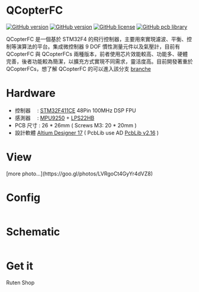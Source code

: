 QCopterFC
========
[![GitHub version](https://img.shields.io/badge/QFC%20version-v2.2-brightgreen.svg)](https://github.com/KitSprout/QCopterFlightControl/tree/b4c5a7a2395dcd7b22ef3b991fd287610df9cdff)
[![GitHub version](https://img.shields.io/badge/QFCs%20version-v1.0-brightgreen.svg)](https://github.com/KitSprout/QCopterFlightControl)
[![GitHub license](https://img.shields.io/badge/license-%20MIT%20%2F%20CC%20BY--SA%204.0-blue.svg)](https://github.com/KitSprout/QCopterFlightControl/blob/master/LICENSE)
[![GitHub pcb library](https://img.shields.io/badge/pcb%20library-%20v2.16-yellow.svg)](https://github.com/KitSprout/AltiumDesigner_PcbLibrary/releases/tag/v2.16)


QCopterFC 是一個基於 STM32F4 的飛行控制器，主要用來實現濾波、平衡、控制等演算法的平台。集成微控制器 9 DOF 慣性測量元件以及氣壓計，目前有 QCopterFC 與 QCopterFCs 兩種版本，前者使用芯片效能較高、功能多、硬體完善，後者功能較為簡潔，以擴充方式實現不同需求，靈活度高。目前開發著重於 QCopterFCs，想了解 QCopterFC 的可以進入該分支 [branche](https://github.com/KitSprout/QCopterFlightControl/tree/QCopterFC)

Hardware
========
* 控制器　 : [STM32F411CE](http://www.st.com/en/microcontrollers/stm32f411ce.html) 48Pin 100MHz DSP FPU
* 感測器　 : [MPU9250](https://www.invensense.com/products/motion-tracking/9-axis/mpu-9250/) + [LPS22HB](http://www.st.com/en/mems-and-sensors/lps22hb.html)
* PCB 尺寸 : 26 * 26mm ( Screws M3: 20 * 20mm )
* 設計軟體 [Altium Designer 17](http://www.altium.com/en/products/altium-designer) ( PcbLib use AD [PcbLib v2.16](https://github.com/KitSprout/AltiumDesigner_PcbLibrary/releases/tag/v2.16) )

View
========
<img src="" />

<br />
[more photo...](https://goo.gl/photos/LVRgoCt4GyYr4dVZ8)

Config
========
<img src="" />

Schematic
========
<img src="" />

Get it
========
Ruten Shop
